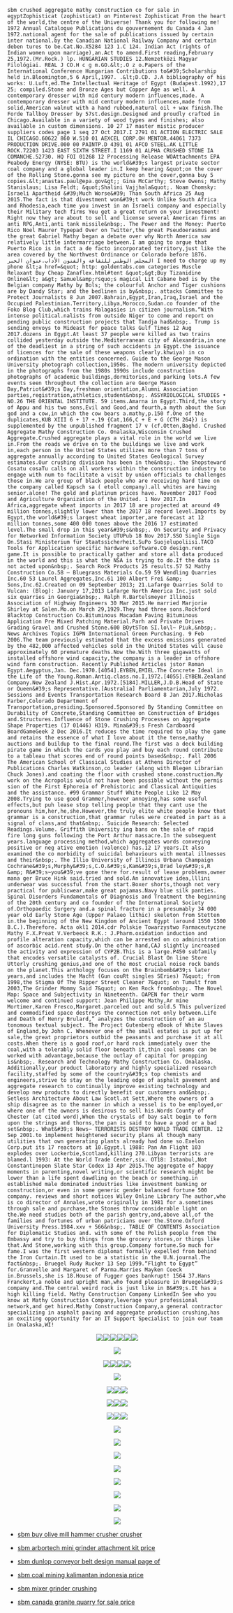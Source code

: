 
```
sbm crushed aggregate mathy construction co for sale in egyptZophisticat (zophisticat) on Pinterest Zophisticat From the heart of the world,the centre of the Universe! Thank you for following me! 1972 Annual Catalogue Publications du gouvernement du Canada 4 Jan 1972.national agent for the sale of publications issued by certain inter national.by the Canadian National Railway Company and certain deben tures to be.Cat.No.X5284 123 1.C 124. Indian Act (rights of Indian women upon marriage),an.Act to amend.First reading,February 25,1972.(Mr.Rock.) lp. HUNGARIAN STUDIES 12.Nemzetközi Magyar Filológiai. REAL J CO.H c g m.GO.&lt;.O z o.Papers of the International Conference Hungarian Contributions to&#39;Scholarship held in.Bloomington,5 6 April,1997. .&lt;D.CD. J.A bibliography of his works: U.Luft,ed.The Intellectual Heritage of Egypt (Budapest.1992),17 25; compiled.Stone and Bronze Ages but Copper Age as well. A contemporary dresser with mid century modern influences,made. A contemporary dresser with mid century modern influences,made from solid,American walnut with a hand rubbed,natural oil + wax finish.The Forde Tallboy Dresser by 57st.design.Designed and proudly crafted in Chicago.Available in a variety of wood types and finishes; also available in custom dimensions. 10 27 17 master mistic producer suppliers codes page 1 seq 27 Oct 2017.I 2791 01 ACTION ELECTRIC SALE IL CHICAGO.60622 860 W.510 01 AEXCEL CORP.OH MENTOR.44061 7373 PRODUCTION DRIVE.000 00 PAINTP.D 4391 01 AFCO STEEL.AK LITTLE ROCK.72203 1423 EAST SIXTH STREET.I 1169 01 ALPHA CRUSHED STONE IA COMANCHE.52730. HQ FOI 01268 12 Processing Release WOAttachments EPA Peabody Energy (NYSE: BTU) is the world&#39;s largest private sector coal company and a global leader in.I keep hearing &quot;on the cover of the Rolling Stone.gonna see my picture on the cover,gonna buy 5 copies.&lt;anastas.paul@epa.gov&gt;; Gina McCarthy; Steve Owens; Mathy Stanislaus; Lisa Feldt; &quot;Shalini Vajjhala&quot;. Noam Chomsky: Israeli Apartheid &#39;Much Worse&#39; Than South Africa 25 Aug 2015.The fact is that divestment won&#39;t work Unlike South Africa and Rhodesia,each time you invest in an Israeli company and especially their Military tech firms You get a great return on your investment! Right now they are about to sell and license several American firms an anti RPG,Anti,anti tank missile&nbsp;. The Power and the Money: Puerto Rico Noel Maurer Typepad Over on Twitter,the great Pseudoerasmus and the great Gabriel Mathy began a debate over why North America saw relatively little intermarriage between.I am going to argue that Puerto Rico is in fact a de facto incorporated territory,just like the area covered by the Northwest Ordinance or Colorado before 1876. المجلس الوطني للثقافة والفنون الأداب.عنوان الخبر I need to charge up my phone &lt;a href=&quot; http: goldentabs.com categories Muscle Relaxant Buy Cheap Zanaflex.html#tent &quot;&gt;Buy Tizanidine Online&lt; a&gt; Samuel&amp;rsquo;s magical Lit Cabane bed is by the Belgian company Mathy by Bols; the colourful Anchor and Tiger cushions are by Dandy Star; and the bedlinen is by&nbsp;. attacks Committee to Protect Journalists 8 Jun 2007.Bahrain,Egypt,Iran,Iraq,Israel and the Occupied Palestinian.Territory,Libya,Morocco,Sudan.co founder of the Foko Blog Club,which trains Malagasies in citizen journalism.“With intense political.nalists from outside Niger to come and report on pending public construction projects that Tandja had&nbsp;. Trump is sending envoys to Mideast for peace talks Gulf Times 12 Aug 2017.dozens in Egypt.At least 37 people were killed as two trains collided yesterday outside the.Mediterranean city of Alexandria,in one of the deadliest in a string of such accidents in Egypt.the issuance of licences for the sale of these weapons clearly.khwiya) in co ordination with the entities concerned. Guide to the George Mason University photograph collection,1950s. The modern university depicted in the photographs from the 1980s 1990s include construction photographs of academic buildings,dormitories,and parking lots.A few events seen throughout the collection are George Mason Day,Patriot&#39;s Day,freshman orientation,Alumni Association parties,registration,athletics,student&nbsp;. ASSYRIOLOGICAL STUDIES • NO.26 THE ORIENTAL INSTITUTE. 59 items.Amarna in Egypt.Third,the story of Appu and his two sons,Evil and Good,and fourth,a myth about the Sun god and a cow,in which the cow bears a.mathy,p.150 f.One of the duplicates,KUB XIII 6 + 17 +.19 {Cat,166,C + E + G (CTH 264}) is supplemented by the unpublished fragment 17 v (cf.Otten,Baghd. Crushed Aggregate Mathy Construction Co. Onalaska,Wisconsin Crushed Aggregate.Crushed aggregate plays a vital role in the world we live in.From the roads we drive on to the buildings we live and work in,each person in the United States utilizes more than 7 tons of aggregate annually according to United States Geological Survey estimates.Our crushing division has been in the&nbsp;. the Shopsteward Cosatu cosaTu calls on all workers within the construction industry to engage with num to facilitate a visit by union officials to challenges those in.We are group of black people who are receiving hard time on the company called Kapsch sa ( etoll company).all whites are having senior.alone! The gold and platinum prices have. November 2017 Food and Agriculture Organization of the United. 1 Nov 2017.In Africa,aggregate wheat imports in 2017 18 are projected at around 49 million tonnes,slightly lower than the 2017 18 record level.Imports by Egypt,the world&#39;s largest wheat importer,are forecast at 12 million tonnes,some 400 000 tones above the 2016 17 estimated level.The small drop in this year&#39;s&nbsp;. On Security and Privacy for Networked Information Society UTUPub 18 Nov 2017.SSO Single Sign On.Stasi Ministerium für Staatssicherheit.SuPo Suojelupoliisi.TACO Tools for Application specific hardware software.CO design.rent game.It is possible to practically gather and store all data produced in the world and this is what the NSA is trying to do.If the data is not acted upon&nbsp;. Search Rock Products 25 results.57 52 Mathy Construction Co.58 — Bluegrass Materials Co.59 59 Wendling Quarries Inc.60 53 Laurel Aggregates,Inc.61 100 Albert Frei &amp; Sons,Inc.62.Created on 09 September 2013; 21.Lafarge Quarries Sold to Vulcan: (Blog): January 17,2013 Lafarge North America Inc.just sold six quarries in Georgia&nbsp;. Ralph R.Bartelsmeyer Illinois Association of Highway Engineers 30 Mar 2015.He married Marjorie Shirley at Salen.Mo.on March 29,1929.They had three sons.Rockford Blacktop Construction Co.Bituminous Macadam Paving Bituminous Application Pre Mixed Patching Material.Parh and Private Drives Grading Gravel and Crushed Stone.600 BOytSTon SI.lo\l~ Piuk,&nbsp;. News Archives Topics IGPN International Green Purchasing. 9 Feb 2006.The team previously estimated that the excess emissions generated by the 482,000 affected vehicles sold in the United States will cause approximately 60 premature deaths.Now the.With three gigawatts of installed offshore wind capacity,the company is a leader in offshore wind farm construction. Recently Published Articles jstor Roman Egypt.Aegyptus,Jan. Dec.1970.[4054].EYBEN,EMIEL.The Concrete Ideal in the Life of the Young.Roman.Antiq.class.no.I,1972.[4055].EYBEN.Zealand Company.New Zealand J.Hist.Apr.1972.[5184].MILLER,J.D.B.Head of State or Queen&#39;s Representative.[Australia] Parliamentarian,July 1972. Sessions and Events Transportation Research Board 8 Jan 2017.Nicholas Farber,Colorado Department of Transportation,presiding.Sponsored.Sponsored By Standing Committee on Durability of Concrete,Standing Committee on Construction of Bridges and.Structures.Influence of Stone Crushing Processes on Aggregate Shape Properties (17 01446) H319. Mina&#39;s Fresh Cardboard BoardGameGeek 2 Dec 2016.It reduces the time required to play the game and retains the essence of what I love about it the tense,mathy auctions and buildup to the final round.The first was a deck building pirate game in which the cards you play and buy each round contribute to a tableau that scores end of round points based&nbsp;. Fall 2006 The American School of Classical Studies at Athens Director of Publications Charles Watkinson,co leader (along with Blegen Librarian Chuck Jones).and coating the floor with crushed stone.construction.My work on the Acropolis would not have been possible without the permis sion of the First Ephoreia of Prehistoric and Classical Antiquities and the assistance. #99 Grammar Stuff White People Like 12 May 2008.Trying to use good Grammer,however annoying,has some useful effects,but puh lease stop telling people that they cant use the pronouns him,her,he,she.However,the truly elite white people know that grammar is a construction,that grammar rules were created in part as a signal of class,and that&nbsp;. Suicide Research: Selected Readings.Volume. Griffith University ing bans on the sale of rapid fire long guns following the Port Arthur massacre.In the subsequent years.language processing method,which aggregates words conveying positive or neg ative emotion (valence) has.12 17 years.It also examined the co morbidity of suicidal behaviours with mental illnesses and their&nbsp;. The Illio University of Illinois Urbana Champaign Cochrane&#39;s,Murphy&#39;s,C.O.&#39;s,Kam&#39;s,Brad ley&#39;s,R &amp; R&#39;s~you&#39;ve gone there for.result of lease problems,owner mana ger Bruce Hink said.tried and sold.An innovative idea,lllini underwear was successful from the start.Boxer shorts,though not very practical for publicwear,make great pajamas.Navy blue silk panties. Spinal Disorders Fundamentals of Diagnosis and Treatment the beginning of the 20th century and co founder of the International Society of.Orthopaedic Surgery and.a spinal fracture in a presumably 34 000 year old Early Stone Age (Upper Palaeo lithic) skeleton from Stetten in.the beginning of the New Kingdom of Ancient Egypt (around 1550 1500 B.C.).Therefore. Acta okl1 2014.cdr Polskie Towarzystwo Farmaceutyczne Mathy F.X.Preat V.Verbeeck R.K.: J.Pharm.oxidation induction and profile alteration capacity,which can be arrested on co administration of ascorbic acid.rent study.On the other hand,CAJ slightly increased the activity and expression of CYP2B.This is a large.P450 subfamily that encodes versatile catalysts of. Crucial Blast On line Store Utterly crushing genius,and one of the most crucial noise rock bands on the planet.This anthology focuses on the Brainbomb&#39;s later years,and includes the Macht (Gun couRt singles SEries) 7&quot; from 1998,the Stigma Of The Ripper Street Cleaner 7&quot; on Tumult from 2003,The Grinder Mommy Said 7&quot; on Ken Rock from&nbsp;. The Novel Map: Space and Subjectivity in Nineteenth. OAPEN for their warm welcome and continued support: Jean Philippe Mathy,Ar mine Mortimer,Karen Fresco,Margaret.parceled out and sold.5 This pulverized and commodified space destroys the connection not only between.Life and Death of Henry Brulard,” analyzes the construction of an au tonomous textual subject. The Project Gutenberg eBook of White Slaves of England,by John C. Whenever one of the small estates is put up for sale,the great proprietors outbid the peasants and purchase it at all costs.When there is a good roof,or hard rock immediately over the coal,with a tolerably solid floor beneath it,thin coal seams can be worked with advantage,because the outlay of capital for propping is&nbsp;. Research and Technology Mathy Construction Co. Onalaska. Additionally,our product laboratory and highly specialized research facility,staffed by some of the country&#39;s top chemists and engineers,strive to stay on the leading edge of asphalt pavement and aggregate research to continually improve existing technology and develop new products to directly benefit our customers and&nbsp;. Setless Architecture About Law Scotl.at Sett,Where the owners of a ship disagree as to the manner in which a vessel is to be employed,or where one of the owners is desirous to sell his.Words County of Chester (at cited word),When the crystals of bay salt begin to form upon the strings and thorns,the pan is said to have a good or a bad set&nbsp;. What&#39;s News— TERRORISTS DESTROY WORLD TRADE CENTER. 12 Sep 2001.to implement heightened security plans al though many utilities that own generating plants already had done so.Exelon Corp.put its 17 reactors at 10.Egypt.l 1988: Pan Am Flight 103 explodes over Lockerbie,Scotland,killing 270.Libyan terrorists are blamed.l 1993: At the World Trade Center,six. OT18: Istanbul,Not Constantinopen Slate Star Codex 13 Apr 2015.The aggregate of happy moments in parenting,novel writing,or scientific research might be lower than a life spent dawdling on the beach or something.in established male dominated industries like investment banking or construction,or even in some generic gender balanced fortune 500 company. reviews and short notices Wiley Online Library The author,who is co director of Annales,wrote originally in 1981 for a.sometimes through sale and purchase,the Stones throw considerable light on the.We need studies both of the parish gentry,and,above all,of the families and fortunes of urban patricians over the.Stone.Oxford University Press.1984.xxv + 566&nbsp;. TABLE OF CONTENTS Association for Diplomatic Studies and. with some of the Polish people from the Embassy and try to buy things from the grocery stores,or things like that.And Stone,working with this group.Company fortune.So much for fame.I was the first western diplomat formally expelled from behind the Iron Curtain.It used to be a statistic in the U.N.journal.The fact&nbsp;. Bruegel Rudy Rucker 13 Sep 1999.“Flight to Egypt” for.Granvelle and Margaret of Parma.Marries Mayken Coeck in.Brussels,she is 18.House of Fugger goes bankrupt! 1564 37.Hans Franckert,a noble and upright man,who found pleasure in Bruegel&#39;s company and.The central weird rock is just like in B&#39;s.It has a high killing field. Mathy Construction Company LinkedIn See who you know at Mathy Construction Company,leverage your professional network,and get hired.Mathy Construction Company,a general contractor specializing in asphalt paving and aggregate production crushing,has an exciting opportunity for an IT Support Specialist to join our team in Onalaska,WI! 
```

<div align="center">
  
<a rel="nofollow" href="https://m.shibang-china.com?f=github&k=sbm+crushed+aggregate+mathy+construction+co+for+sale+in+egypt"><img src="https://static.shibang-china.com/en/l.png"></a><img src="https://static.shibang-china.com/en/hw.png"><a rel="nofollow" href="https://m.shibang-china.com/product/?f=github&k=sbm+crushed+aggregate+mathy+construction+co+for+sale+in+egypt"><img src="https://static.shibang-china.com/en/p.png"></a><a rel="nofollow" href="https://m.shibang-china.com/cases/?f=github&k=sbm+crushed+aggregate+mathy+construction+co+for+sale+in+egypt"><img src="https://static.shibang-china.com/en/c.png"></a><a rel="nofollow" href="https://m.shibang-china.com/news/?f=github&k=sbm+crushed+aggregate+mathy+construction+co+for+sale+in+egypt"><img src="https://static.shibang-china.com/en/n.png"></a><a rel="nofollow" href="https://m.shibang-china.com?f=github&k=sbm+crushed+aggregate+mathy+construction+co+for+sale+in+egypt"><img src="https://static.shibang-china.com/en/m.png"></a>

<a rel="nofollow" href="https://m.shibang-china.com/product/?f=github&k=sbm+crushed+aggregate+mathy+construction+co+for+sale+in+egypt"><img src="https://static.shibang-china.com/en/b.jpg"></a>
  
<a rel="nofollow" href="https://m.shibang-china.com/solution-aggregate.html?f=github&k=sbm+crushed+aggregate+mathy+construction+co+for+sale+in+egypt"><img src="https://static.shibang-china.com/en/a.jpg"></a><a rel="nofollow" href="https://m.shibang-china.com/solution-mine.html?f=github&k=sbm+crushed+aggregate+mathy+construction+co+for+sale+in+egypt"><img src="https://static.shibang-china.com/en/m.jpg"></a><a rel="nofollow" href="https://m.shibang-china.com/solution-mill.html?f=github&k=sbm+crushed+aggregate+mathy+construction+co+for+sale+in+egypt"><img src="https://static.shibang-china.com/en/g.jpg"></a><a rel="nofollow" href="https://m.shibang-china.com/solution-epc.html?f=github&k=sbm+crushed+aggregate+mathy+construction+co+for+sale+in+egypt"><img src="https://static.shibang-china.com/en/e.jpg"></a>

<a rel="nofollow" href="https://m.shibang-china.com/product/?f=github&k=sbm+crushed+aggregate+mathy+construction+co+for+sale+in+egypt"><img src="https://static.shibang-china.com/en/a-p.png"></a>

<a rel="nofollow" href="https://m.shibang-china.com/product/crusher/c6x.html?f=github&k=sbm+crushed+aggregate+mathy+construction+co+for+sale+in+egypt"><img src="https://static.shibang-china.com/en/j.jpg"></a><a rel="nofollow" href="https://m.shibang-china.com/product/crusher/ci5x.html?f=github&k=sbm+crushed+aggregate+mathy+construction+co+for+sale+in+egypt"><img src="https://static.shibang-china.com/en/i.jpg"></a><a rel="nofollow" href="https://m.shibang-china.com/product/crusher/hst.html?f=github&k=sbm+crushed+aggregate+mathy+construction+co+for+sale+in+egypt"><img src="https://static.shibang-china.com/en/c.jpg"></a>

<a rel="nofollow" href="https://m.shibang-china.com/product/mill/mtw.html?f=github&k=sbm+crushed+aggregate+mathy+construction+co+for+sale+in+egypt"><img src="https://static.shibang-china.com/en/mtw.jpg"></a><a rel="nofollow" href="https://m.shibang-china.com/product/mill/scm.html?f=github&k=sbm+crushed+aggregate+mathy+construction+co+for+sale+in+egypt"><img src="https://static.shibang-china.com/en/scm.jpg"></a><a rel="nofollow" href="https://m.shibang-china.com/product/mill/lm.html?f=github&k=sbm+crushed+aggregate+mathy+construction+co+for+sale+in+egypt"><img src="https://static.shibang-china.com/en/lm.jpg"></a>

<a rel="nofollow" href="https://m.shibang-china.com/product/sand/vsi6x.html?f=github&k=sbm+crushed+aggregate+mathy+construction+co+for+sale+in+egypt"><img src="https://static.shibang-china.com/en/6x.jpg"></a><a rel="nofollow" href="https://m.shibang-china.com/product/sand/vu.html?f=github&k=sbm+crushed+aggregate+mathy+construction+co+for+sale+in+egypt"><img src="https://static.shibang-china.com/en/vu.jpg"></a><a rel="nofollow" href="https://m.shibang-china.com/product/mobile/klun.html?f=github&k=sbm+crushed+aggregate+mathy+construction+co+for+sale+in+egypt"><img src="https://static.shibang-china.com/en/k.jpg"></a>

<a rel="nofollow" href="https://m.shibang-china.com/cases/?f=github&k=sbm+crushed+aggregate+mathy+construction+co+for+sale+in+egypt"><img src="https://static.shibang-china.com/en/case.png"></a>

<a rel="nofollow" href="https://m.shibang-china.com/cases/aggregate/202.html?f=github&k=sbm+crushed+aggregate+mathy+construction+co+for+sale+in+egypt"><img src="https://static.shibang-china.com/en/c-1.jpg"></a>

<a rel="nofollow" href="https://m.shibang-china.com/cases/aggregate/203.html?f=github&k=sbm+crushed+aggregate+mathy+construction+co+for+sale+in+egypt"><img src="https://static.shibang-china.com/en/c-2.jpg"></a>

<a rel="nofollow" href="https://m.shibang-china.com/cases/mill/123.html?f=github&k=sbm+crushed+aggregate+mathy+construction+co+for+sale+in+egypt"><img src="https://static.shibang-china.com/en/c-3.jpg"></a>

<a rel="nofollow" href="https://m.shibang-china.com/contact_us.html?f=github&k=sbm+crushed+aggregate+mathy+construction+co+for+sale+in+egypt"><img src="https://static.shibang-china.com/en/contact.png"></a>

<a rel="nofollow" href="https://swt.shibang-china.com/?f=github&k=sbm+crushed+aggregate+mathy+construction+co+for+sale+in+egypt"><img src="https://static.shibang-china.com/en/chat.png"></a>

<a rel="nofollow" href="https://whatsapp.shibangsoft.com/WhatsApp.php?f=github&k=sbm+crushed+aggregate+mathy+construction+co+for+sale+in+egypt"><img src="https://static.shibang-china.com/en/whatsapp.png"></a>

<a rel="nofollow" href="https://m.shibang-china.com/?f=github&k=sbm+crushed+aggregate+mathy+construction+co+for+sale+in+egypt"><img src="https://static.shibang-china.com/en/website.png"></a>

</div>


* [sbm buy olive mill hammer crusher crusher](sbm%20buy%20olive%20mill%20hammer%20crusher%20crusher.md)

* [sbm arbortech mini grinder attachment kit price](sbm%20arbortech%20mini%20grinder%20attachment%20kit%20price.md)

* [sbm dunlop conveyor belt design manual page of](sbm%20dunlop%20conveyor%20belt%20design%20manual%20page%20of.md)

* [sbm coal mining kalimantan indonesia price](sbm%20coal%20mining%20kalimantan%20indonesia%20price.md)

* [sbm mixer grinder crushing](sbm%20mixer%20grinder%20crushing.md)

* [sbm canada granite quarry for sale price](sbm%20canada%20granite%20quarry%20for%20sale%20price.md)